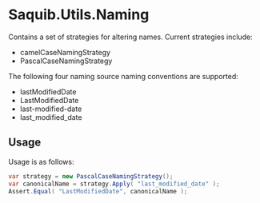# Saquib.Utils.Naming

Contains a set of strategies for altering names. Current strategies include:

- camelCaseNamingStrategy
- PascalCaseNamingStrategy

The following four naming source naming conventions are supported:

- lastModifiedDate
- LastModifiedDate
- last-modified-date
- last_modified_date

## Usage

Usage is as follows:

```csharp
var strategy = new PascalCaseNamingStrategy();
var canonicalName = strategy.Apply( "last_modified_date" );
Assert.Equal( "LastModifiedDate", canonicalName );
```
